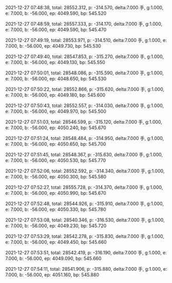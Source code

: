2021-12-27 07:48:38, total: 28552.312, p: -314.570, delta:7.000 手, g:1.000, e: 7.000, b: -56.000, ep: 4049.590, bp: 545.520

2021-12-27 07:48:59, total: 28557.333, p: -314.170, delta:7.000 手, g:1.000, e: 7.000, b: -56.000, ep: 4049.590, bp: 545.470

2021-12-27 07:49:19, total: 28553.971, p: -314.510, delta:7.000 手, g:1.000, e: 7.000, b: -56.000, ep: 4049.730, bp: 545.530

2021-12-27 07:49:40, total: 28547.853, p: -315.270, delta:7.000 手, g:1.000, e: 7.000, b: -56.000, ep: 4049.130, bp: 545.550

2021-12-27 07:50:01, total: 28548.086, p: -315.590, delta:7.000 手, g:1.000, e: 7.000, b: -56.000, ep: 4048.650, bp: 545.530

2021-12-27 07:50:22, total: 28552.866, p: -315.620, delta:7.000 手, g:1.000, e: 7.000, b: -56.000, ep: 4049.180, bp: 545.600

2021-12-27 07:50:43, total: 28552.557, p: -314.030, delta:7.000 手, g:1.000, e: 7.000, b: -56.000, ep: 4049.970, bp: 545.500

2021-12-27 07:51:03, total: 28546.599, p: -315.120, delta:7.000 手, g:1.000, e: 7.000, b: -56.000, ep: 4050.240, bp: 545.670

2021-12-27 07:51:24, total: 28548.484, p: -314.950, delta:7.000 手, g:1.000, e: 7.000, b: -56.000, ep: 4050.650, bp: 545.700

2021-12-27 07:51:45, total: 28548.367, p: -315.630, delta:7.000 手, g:1.000, e: 7.000, b: -56.000, ep: 4050.530, bp: 545.770

2021-12-27 07:52:06, total: 28552.592, p: -314.340, delta:7.000 手, g:1.000, e: 7.000, b: -56.000, ep: 4050.300, bp: 545.580

2021-12-27 07:52:27, total: 28555.728, p: -314.370, delta:7.000 手, g:1.000, e: 7.000, b: -56.000, ep: 4050.990, bp: 545.670

2021-12-27 07:52:48, total: 28544.926, p: -315.910, delta:7.000 手, g:1.000, e: 7.000, b: -56.000, ep: 4050.330, bp: 545.780

2021-12-27 07:53:08, total: 28540.346, p: -316.530, delta:7.000 手, g:1.000, e: 7.000, b: -56.000, ep: 4049.230, bp: 545.720

2021-12-27 07:53:29, total: 28542.278, p: -315.830, delta:7.000 手, g:1.000, e: 7.000, b: -56.000, ep: 4049.450, bp: 545.660

2021-12-27 07:53:51, total: 28542.419, p: -316.190, delta:7.000 手, g:1.000, e: 7.000, b: -56.000, ep: 4049.090, bp: 545.660

2021-12-27 07:54:11, total: 28541.906, p: -315.880, delta:7.000 手, g:1.000, e: 7.000, b: -56.000, ep: 4051.160, bp: 545.880
